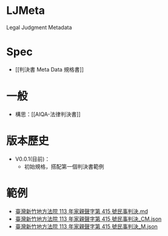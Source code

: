 # LJMeta
 Legal Judgment Metadata

# Spec
- [[判決書 Meta Data 規格書]]

# 一般
- 構思：[[AIQA-法律判決書]]

# 版本歷史
- V0.0.1(目前)：
	- 初始規格，搭配第一個判決書範例

# 範例
- [臺灣新竹地方法院 113 年家親聲字第 415 號民事判決.md](https://github.com/wuulong/LJMeta/blob/main/%E8%87%BA%E7%81%A3%E6%96%B0%E7%AB%B9%E5%9C%B0%E6%96%B9%E6%B3%95%E9%99%A2%20113%20%E5%B9%B4%E5%AE%B6%E8%A6%AA%E8%81%B2%E5%AD%97%E7%AC%AC%20415%20%E8%99%9F%E6%B0%91%E4%BA%8B%E5%88%A4%E6%B1%BA.md)
- [臺灣新竹地方法院 113 年家親聲字第 415 號民事判決_CM.json](https://github.com/wuulong/LJMeta/blob/main/json/%E8%87%BA%E7%81%A3%E6%96%B0%E7%AB%B9%E5%9C%B0%E6%96%B9%E6%B3%95%E9%99%A2%20113%20%E5%B9%B4%E5%AE%B6%E8%A6%AA%E8%81%B2%E5%AD%97%E7%AC%AC%20415%20%E8%99%9F%E6%B0%91%E4%BA%8B%E5%88%A4%E6%B1%BA_CM.json)
- [臺灣新竹地方法院 113 年家親聲字第 415 號民事判決_M.json](https://github.com/wuulong/LJMeta/blob/main/json/%E8%87%BA%E7%81%A3%E6%96%B0%E7%AB%B9%E5%9C%B0%E6%96%B9%E6%B3%95%E9%99%A2%20113%20%E5%B9%B4%E5%AE%B6%E8%A6%AA%E8%81%B2%E5%AD%97%E7%AC%AC%20415%20%E8%99%9F%E6%B0%91%E4%BA%8B%E5%88%A4%E6%B1%BA_M.json)

